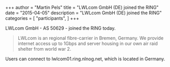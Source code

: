 +++
author = "Martin Pels"
title = "LWLcom GmbH (DE) joined the RING"
date = "2015-04-05"
description = "LWLcom GmbH (DE) joined the RING"
categories = [
    "participants",
]
+++

LWLcom GmbH - AS 50629 - joined the RING today.

> LWLcom is an regional fibre-carrier in Bremen, Germany. We provide internet access up to 1Gbps and server housing in our own air raid shelter from world war 2.

Users can connect to lwlcom01.ring.nlnog.net, which is located in Germany.


